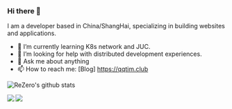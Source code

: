 ### Hi there 👋

I am a developer based in China/ShangHai, specializing in building websites and applications.

- 🌱 I’m currently learning K8s network and JUC.
- 🤔 I’m looking for help with distributed development experiences.
- 💬 Ask me about anything
- 📫 How to reach me: [Blog] https://qqtim.club


![ReZero's github stats](https://github-readme-stats.vercel.app/api?username=rezeros&show_icons=true&title_color=fff&icon_color=79ff97&text_color=9f9f9f&bg_color=151515)


<a href="https://github.com/rezeros/zerobox">
  <img align="left" src="https://github-readme-stats.vercel.app/api/pin/?username=rezeros&repo=zerobox&title_color=fff&icon_color=79ff97&text_color=9f9f9f&bg_color=151515" />
</a>
<a href="https://github.com/rezeros/leetcode">
  <img align="left" src="https://github-readme-stats.vercel.app/api/pin/?username=rezeros&repo=leetcode&title_color=fff&icon_color=79ff97&text_color=9f9f9f&bg_color=151515" />
</a>



